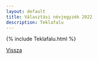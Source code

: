```yaml
---
layout: default
title: Választási névjegyzék 2022
description: Teklafalu
---
```


{% include Teklafalu.html %}

[Vissza](./)